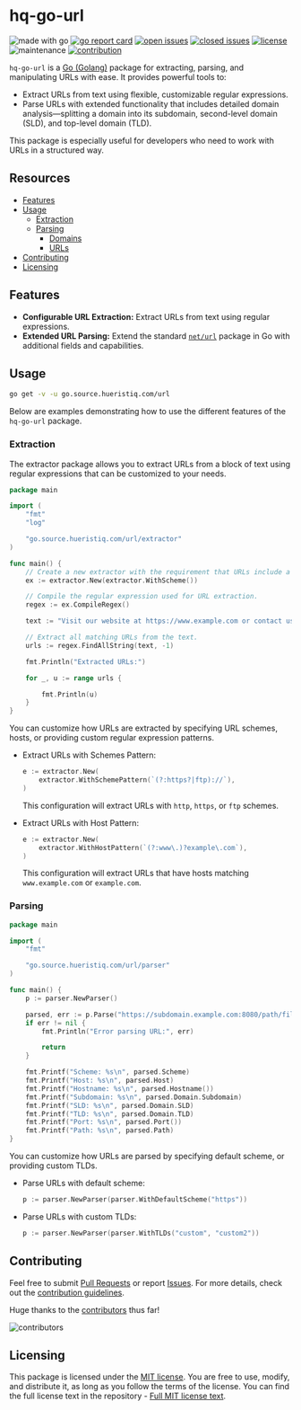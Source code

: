 # hq-go-url

![made with go](https://img.shields.io/badge/made%20with-Go-1E90FF.svg) [![go report card](https://goreportcard.com/badge/github.com/hueristiq/hq-go-url)](https://goreportcard.com/report/github.com/hueristiq/hq-go-url) [![open issues](https://img.shields.io/github/issues-raw/hueristiq/hq-go-url.svg?style=flat&color=1E90FF)](https://github.com/hueristiq/hq-go-url/issues?q=is:issue+is:open) [![closed issues](https://img.shields.io/github/issues-closed-raw/hueristiq/hq-go-url.svg?style=flat&color=1E90FF)](https://github.com/hueristiq/hq-go-url/issues?q=is:issue+is:closed) [![license](https://img.shields.io/badge/license-MIT-gray.svg?color=1E90FF)](https://github.com/hueristiq/hq-go-url/blob/master/LICENSE) ![maintenance](https://img.shields.io/badge/maintained%3F-yes-1E90FF.svg) [![contribution](https://img.shields.io/badge/contributions-welcome-1E90FF.svg)](https://github.com/hueristiq/hq-go-url/blob/master/CONTRIBUTING.md)

`hq-go-url` is a [Go (Golang)](http://golang.org/) package for extracting, parsing, and manipulating URLs with ease. It provides powerful tools to:

* Extract URLs from text using flexible, customizable regular expressions.
* Parse URLs with extended functionality that includes detailed domain analysis—splitting a domain into its subdomain, second-level domain (SLD), and top-level domain (TLD).

This package is especially useful for developers who need to work with URLs in a structured way.

## Resources

* [Features](#features)
* [Usage](#usage)
	* [Extraction](#extraction)
	* [Parsing](#parsing)
		* [Domains](#domains)
		* [URLs](#urls)
* [Contributing](#contributing)
* [Licensing](#licensing)

## Features

* **Configurable URL Extraction:** Extract URLs from text using regular expressions.
* **Extended URL Parsing:** Extend the standard [`net/url`](https://pkg.go.dev/net/url) package in Go with additional fields and capabilities.

## Usage

```bash
go get -v -u go.source.hueristiq.com/url
```

Below are examples demonstrating how to use the different features of the `hq-go-url` package.

### Extraction

The extractor package allows you to extract URLs from a block of text using regular expressions that can be customized to your needs.

```go
package main

import (
    "fmt"
    "log"

    "go.source.hueristiq.com/url/extractor"
)

func main() {
    // Create a new extractor with the requirement that URLs include a scheme.
    ex := extractor.New(extractor.WithScheme())

    // Compile the regular expression used for URL extraction.
    regex := ex.CompileRegex()

    text := "Visit our website at https://www.example.com or contact us at info@example.com."

    // Extract all matching URLs from the text.
    urls := regex.FindAllString(text, -1)

    fmt.Println("Extracted URLs:")

    for _, u := range urls {

        fmt.Println(u)
    }
}
```

You can customize how URLs are extracted by specifying URL schemes, hosts, or providing custom regular expression patterns.

* Extract URLs with Schemes Pattern:

	```go
	e := extractor.New(
		extractor.WithSchemePattern(`(?:https?|ftp)://`),
	)
	```

	This configuration will extract URLs with `http`, `https`, or `ftp` schemes.

* Extract URLs with Host Pattern:

	```go
	e := extractor.New(
		extractor.WithHostPattern(`(?:www\.)?example\.com`),
	)

	```

	This configuration will extract URLs that have hosts matching `www.example.com` or `example.com`.

### Parsing

```go
package main

import (
	"fmt"

	"go.source.hueristiq.com/url/parser"
)

func main() {
	p := parser.NewParser()

	parsed, err := p.Parse("https://subdomain.example.com:8080/path/file.txt")
	if err != nil {
		fmt.Println("Error parsing URL:", err)

		return
	}

	fmt.Printf("Scheme: %s\n", parsed.Scheme)
	fmt.Printf("Host: %s\n", parsed.Host)
	fmt.Printf("Hostname: %s\n", parsed.Hostname())
	fmt.Printf("Subdomain: %s\n", parsed.Domain.Subdomain)
	fmt.Printf("SLD: %s\n", parsed.Domain.SLD)
	fmt.Printf("TLD: %s\n", parsed.Domain.TLD)
	fmt.Printf("Port: %s\n", parsed.Port())
	fmt.Printf("Path: %s\n", parsed.Path)
}
```

You can customize how URLs are parsed by specifying default scheme, or providing custom TLDs.

* Parse URLs with default scheme:

	```go
	p := parser.NewParser(parser.WithDefaultScheme("https"))
	```

* Parse URLs with custom TLDs:

	```go
	p := parser.NewParser(parser.WithTLDs("custom", "custom2"))
	```

## Contributing

Feel free to submit [Pull Requests](https://github.com/hueristiq/hq-go-url/pulls) or report [Issues](https://github.com/hueristiq/hq-go-url/issues). For more details, check out the [contribution guidelines](https://github.com/hueristiq/hq-go-url/blob/master/CONTRIBUTING.md).

Huge thanks to the [contributors](https://github.com/hueristiq/hq-go-url/graphs/contributors) thus far!

![contributors](https://contrib.rocks/image?repo=hueristiq/hq-go-url&max=500)

## Licensing

This package is licensed under the [MIT license](https://opensource.org/license/mit). You are free to use, modify, and distribute it, as long as you follow the terms of the license. You can find the full license text in the repository - [Full MIT license text](https://github.com/hueristiq/hq-go-url/blob/master/LICENSE).